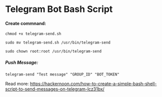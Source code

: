 # Telegram Bot Bash Script
#### Create commnand:

`chmod +x telegram-send.sh`

`sudo mv telegram-send.sh /usr/bin/telegram-send`

`sudo chown root:root /usr/bin/telegram-send`


##### Push Message:
`telegram-send "Test message" "GROUP_ID" "BOT_TOKEN"`
 
Read more: https://hackernoon.com/how-to-create-a-simple-bash-shell-script-to-send-messages-on-telegram-lcz31bx/
